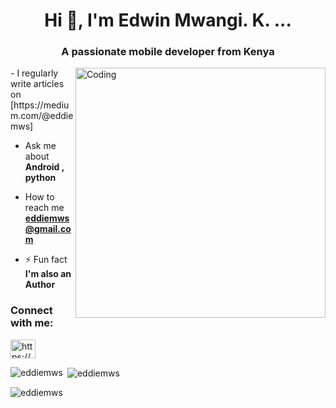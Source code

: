 <h1 align="center">Hi 👋, I'm Edwin Mwangi. K. ...</h1>
<h3 align="center">A passionate mobile developer from Kenya</h3>

<div class="image-container" style="margin-left=10">
  <img align="right" alt="Coding" width="400" src="https://gifdb.com/images/high/ai-humanoid-girl-neon-0byngj723ojhu25b.webp">
</div>

<div class="about" align="left">
-  I regularly write articles on [https://medium.com/@eddiemws]

-  Ask me about **Android , python**

-  How to reach me **eddiemws@gmail.com**

- ⚡ Fun fact **I'm also an Author**
</div>



<h3 align="left">Connect with me:</h3>
<p align="left">
<a href="https://linkedin.com/in/https://www.linkedin.com/in/edwin-mwangi-209a4323b/" target="blank"><img align="center" src="https://raw.githubusercontent.com/rahuldkjain/github-profile-readme-generator/master/src/images/icons/Social/linked-in-alt.svg" alt="https://www.linkedin.com/in/edwin-mwangi-209a4323b/" height="30" width="40" /></a>
</p>


<p><img align="left" src="https://github-readme-stats.vercel.app/api/top-langs?username=eddiemws&show_icons=true&locale=en&layout=compact&theme=tokyonight" alt="eddiemws" /></p>
<p>&nbsp;<img align="center" src="https://github-readme-stats.vercel.app/api?username=eddiemws&show_icons=true&locale=en&theme=tokyonight" alt="eddiemws" /></p>
<p><img align="center" src="https://github-readme-streak-stats.herokuapp.com/?user=eddiemws&theme=tokyonight&" alt="eddiemws" /></p>
